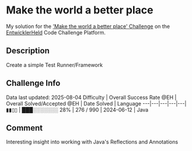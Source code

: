 # Make the world a better place

My solution for the ['Make the world a better place' Challenge](https://platform.entwicklerheld.de/challenge/make-the-world-a-better-place?technology=Java) on the [EntwicklerHeld](https://platform.entwicklerheld.de/) Code Challenge Platform.

## Description
Create a simple Test Runner/Framework

## Challenge Info
Data last updated: 2025-08-04
Difficulty | Overall Success Rate @EH | Overall Solved/Accepted @EH | Date Solved | Language
---|---|---|---|---|
▮▮▯▯ | ███░░░░░░░ 28% | 276 / 990 | 2024-06-12 | Java

## Comment
Interesting insight into working with Java's Reflections and Annotations